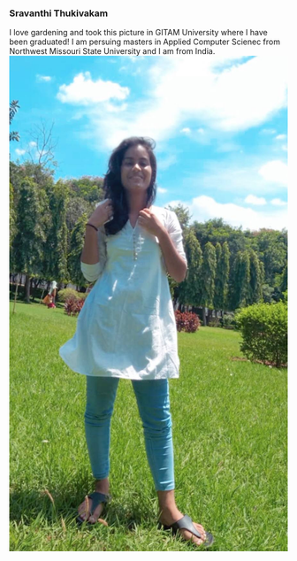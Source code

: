 ### Sravanthi Thukivakam

I love gardening and took this picture in GITAM University where I have been graduated!
I am persuing masters in Applied Computer Scienec from Northwest Missouri State University and I am from India.
![My_Photo](https://github.com/sravanthit1/assignment2-Thukivakam/blob/main/myPic.jpg)